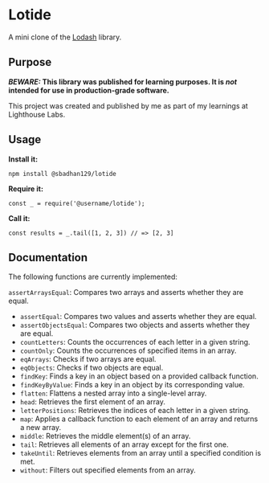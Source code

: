# Lotide

A mini clone of the [Lodash](https://lodash.com) library.

## Purpose

**_BEWARE:_ This library was published for learning purposes. It is _not_ intended for use in production-grade software.**

This project was created and published by me as part of my learnings at Lighthouse Labs. 

## Usage

**Install it:**

`npm install @sbadhan129/lotide`

**Require it:**

`const _ = require('@username/lotide');`

**Call it:**

`const results = _.tail([1, 2, 3]) // => [2, 3]`

## Documentation

The following functions are currently implemented:

`assertArraysEqual`: Compares two arrays and asserts whether they are equal.
- `assertEqual`: Compares two values and asserts whether they are equal.
- `assertObjectsEqual`: Compares two objects and asserts whether they are equal.
- `countLetters`: Counts the occurrences of each letter in a given string.
- `countOnly`: Counts the occurrences of specified items in an array.
- `eqArrays`: Checks if two arrays are equal.
- `eqObjects`: Checks if two objects are equal.
- `findKey`: Finds a key in an object based on a provided callback function.
- `findKeyByValue`: Finds a key in an object by its corresponding value.
- `flatten`: Flattens a nested array into a single-level array.
- `head`: Retrieves the first element of an array.
- `letterPositions`: Retrieves the indices of each letter in a given string.
- `map`: Applies a callback function to each element of an array and returns a new array.
- `middle`: Retrieves the middle element(s) of an array.
- `tail`: Retrieves all elements of an array except for the first one.
- `takeUntil`: Retrieves elements from an array until a specified condition is met.
- `without`: Filters out specified elements from an array.
